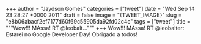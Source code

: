 
+++
author = "Jaydson Gomes"
categories = ["tweet"]
date = "Wed Sep 14 23:28:27 +0000 2011"
draft = false
image = "{TWEET_IMAGE}"
slug = "e8b06abacf2ef7177d60f69c55905da92fd02c4c"
tags = ["tweet"]
title = """Wow!!! MAssa! RT @leobalt..."""
+++
Wow!!! MAssa! RT @leobalter: Estarei no Google Developer Day! Obrigado a todos!
